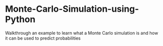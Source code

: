 # Monte-Carlo-Simulation-using-Python
Walkthrough an example to learn what a Monte Carlo simulation is and how it can be used to predict probabilities
